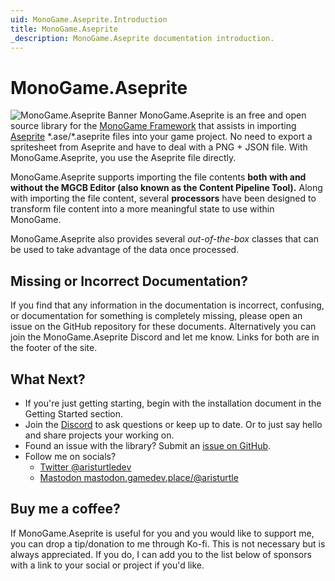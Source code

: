 ```yaml
---
uid: MonoGame.Aseprite.Introduction
title: MonoGame.Aseprite
_description: MonoGame.Aseprite documentation introduction.
---
```


# MonoGame.Aseprite

![MonoGame.Aseprite Banner](~/images/banner.png)
MonoGame.Aseprite is an free and open source library for the [MonoGame Framework](https://www.monogame.net) that assists in importing [Aseprite](https://www.aseprite.org)  \*.ase/\*.aseprite files into your game project.  No need to export a spritesheet from Aseprite and have to deal with a PNG + JSON file.  With MonoGame.Aseprite, you use the Aseprite file directly.

MonoGame.Aseprite supports importing the file contents **both with and without the MGCB Editor (also known as the Content Pipeline Tool).**  Along with importing the file content, several **processors** have been designed to transform file content into a more meaningful state to use within MonoGame.

MonoGame.Aseprite also provides several *out-of-the-box* classes that can be used to take advantage of the data once processed.

## Missing or Incorrect Documentation?
If you find that any information in the documentation is incorrect, confusing, or documentation for something is completely missing, please open an issue on the GitHub repository for these documents.  Alternatively you can join the MonoGame.Aseprite Discord and let me know.  Links for both are in the footer of the site.


## What Next?
* If you're just getting starting, begin with the installation document in the Getting Started section.  
* Join the [Discord](https://discord.gg/8jFvHhuMJU) to ask questions or keep up to date. Or to just say hello and share projects your working on.
* Found an issue with the library?  Submit an [issue on GitHub](https://github.com/aristurtledev/monogame-aseprite/issues).
* Follow me on socials? 
    * [Twitter @aristurtledev](https://www.twitter.com/aristurtledev)
    * [Mastodon mastodon.gamedev.place/@aristurtle](https://mastodon.gamedev.place/@aristurlte)


## Buy me a coffee?
If MonoGame.Aseprite is useful for you and you would like to support me, you can drop a tip/donation to me through Ko-fi.  This is not necessary but is always appreciated.  If you do, I can add you to the list below of sponsors with a link to your social or project if you'd like.

<a href="https://ko-fi.com/aristurtledev">
<ThemedImage
  alt="Support me on Ko-fi"
  sources={{
    light: useBaseUrl('/img/kofi-bg-black.webp'),
    dark: useBaseUrl('/img/kofi-bg-white.webp'),
  }}
/>
</a>

